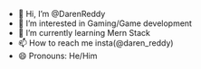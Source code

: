 - 👋 Hi, I’m @DarenReddy
- 👀 I’m interested in Gaming/Game development
- 🌱 I’m currently learning Mern Stack
- 📫 How to reach me insta(@daren_reddy)
- 😄 Pronouns: He/Him
<!---
DarenReddy/DarenReddy is a ✨ special ✨ repository because its `README.md` (this file) appears on your GitHub profile.
You can click the Preview link to take a look at your changes.
--->
